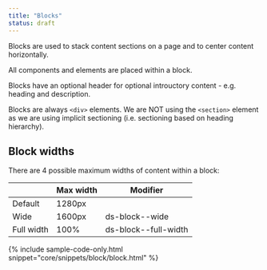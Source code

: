 ```yaml
---
title: "Blocks"
status: draft
---
```

Blocks are used to stack content sections on a page and to center content horizontally. 

All components and elements are placed within a block.

Blocks have an optional header for optional introuctory content - e.g. heading and description.

Blocks are always <code>&lt;div&gt;</code> elements. We are NOT using the <code>&lt;section&gt;</code> element as we are using implicit sectioning (i.e. sectioning based on heading hierarchy).

## Block widths

There are 4 possible maximum widths of content within a block:

| | Max width | Modifier |
|---|---|---|
| Default | 1280px | |
| Wide | 1600px | ds-block--wide |
| Full width | 100% | ds-block--full-width |


{% include sample-code-only.html snippet="core/snippets/block/block.html" %}